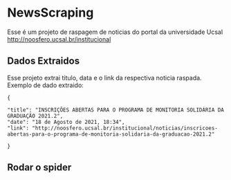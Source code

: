 # NewsScraping 

Esse é um projeto de raspagem de noticias do portal da universidade Ucsal http://noosfero.ucsal.br/institucional


## Dados Extraidos 

Esse projeto extrai titulo, data e o link da respectiva noticia raspada.
Exemplo de dado extraido:

    {
    
    "title": "INSCRIÇÕES ABERTAS PARA O PROGRAMA DE MONITORIA SOLIDÁRIA DA GRADUAÇÃO 2021.2",
    "date": "18 de Agosto de 2021, 18:34",
    "link": "http://noosfero.ucsal.br/institucional/noticias/inscricoes-abertas-para-o-programa-de-monitoria-solidaria-da-graduacao-2021.2"
    
    }


 ## Rodar o spider

